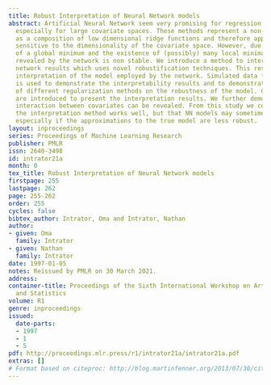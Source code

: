 ```yaml
---
title: Robust Interpretation of Neural Network models
abstract: Artificial Neural Network seem very promising for regression and classification,
  especially for large covariate spaces. These methods represent a non-linear function
  as a composition of low dimensional ridge functions and therefore appear to be less
  sensitive to the dimensionality of the covariate space. However, due to non uniqueness
  of a global minimum and the existence of (possibly) many local minima, the model
  revealed by the network is non stable. We introduce a method to interpret neural
  network results which uses novel robustification techniques. This results in a robust
  interpretation of the model employed by the network. Simulated data from known models
  is used to demonstrate the interpretability results and to demonstrate the effects
  of different regularization methods on the robustness of the model. Graphical methods
  are introduced to present the interpretation results. We further demonstrate how
  interaction between covariates can be revealed. From this study we conclude that
  the interpretation method works well, but that NN models may sometimes be misinterpreted,
  especially if the approximations to the true model are less robust.
layout: inproceedings
series: Proceedings of Machine Learning Research
publisher: PMLR
issn: 2640-3498
id: intrator21a
month: 0
tex_title: Robust Interpretation of Neural Network models
firstpage: 255
lastpage: 262
page: 255-262
order: 255
cycles: false
bibtex_author: Intrator, Oma and Intrator, Nathan
author:
- given: Oma
  family: Intrator
- given: Nathan
  family: Intrator
date: 1997-01-05
notes: Reissued by PMLR on 30 March 2021.
address:
container-title: Proceedings of the Sixth International Workshop on Artificial Intelligence
  and Statistics
volume: R1
genre: inproceedings
issued:
  date-parts:
  - 1997
  - 1
  - 5
pdf: http://proceedings.mlr.press/r1/intrator21a/intrator21a.pdf
extras: []
# Format based on citeproc: http://blog.martinfenner.org/2013/07/30/citeproc-yaml-for-bibliographies/
---
```

